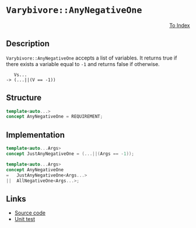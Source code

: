 <!-- Copyright 2024 Feng Mofan
SPDX-License-Identifier: Apache-2.0 -->

# `Varybivore::AnyNegativeOne`

<p style='text-align: right;'><a href="../../concepts.md#varybivore-any-negative-one">To Index</a></p>

## Description

`Varybivore::AnyNegativeOne` accepts a list of variables.
It returns true if there exists a variable equal to `-1` and returns false if otherwise.

<pre><code>   Vs...
-> (...||(V == -1))</code></pre>

## Structure

```C++
template<auto...>
concept AnyNegativeOne = REQUIREMENT;
```

## Implementation

```C++
template<auto...Args>
concept JustAnyNegativeOne = (...||(Args == -1));

template<auto...Args>
concept AnyNegativeOne
=   JustAnyNegativeOne<Args...>
||  AllNegativeOne<Args...>;
```

## Links

- [Source code](../../../../conceptrodon/varybivore/concepts/descend/any_negative_one.hpp)
- [Unit test](../../../../tests/unit/concepts/varybivore/any_negative_one.test.hpp)

